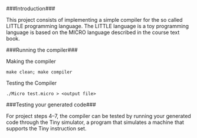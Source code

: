 ###Introduction###

This project consists of implementing a simple compiler for the so called LITTLE programming language. 
The LITTLE language is a toy programming language is based on the MICRO language described in the course text book.

###Running the compiler###

Making the compiler

    make clean; make compiler

Testing the Compiler

    ./Micro test.micro > <output file>

###Testing your generated code###

For project steps 4–7, the compiler can be tested by running your generated code through the Tiny simulator, a program that simulates a machine that supports the Tiny instruction set.
